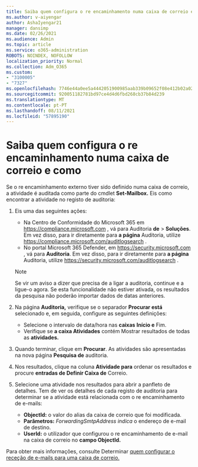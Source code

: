 ```yaml
---
title: Saiba quem configura o re encaminhamento numa caixa de correio e como
ms.author: v-aiyengar
author: AshaIyengar21
manager: dansimp
ms.date: 02/26/2021
ms.audience: Admin
ms.topic: article
ms.service: o365-administration
ROBOTS: NOINDEX, NOFOLLOW
localization_priority: Normal
ms.collection: Adm_O365
ms.custom:
- "3100005"
- "7327"
ms.openlocfilehash: 7746e44a0ee5a4442051900985aab339b09652f08e412b02a02429c93cc7c107
ms.sourcegitcommit: 920051182781bd97ce4d4d6fbd268cb37b84d239
ms.translationtype: MT
ms.contentlocale: pt-PT
ms.lasthandoff: 08/11/2021
ms.locfileid: "57895190"
---
```

# <a name="find-out-who-set-up-forwarding-on-a-mailbox-and-how"></a>Saiba quem configura o re encaminhamento numa caixa de correio e como

Se o re encaminhamento externo tiver sido definido numa caixa de correio, a atividade é auditada como parte do cmdlet **Set-Mailbox.** Eis como encontrar a atividade no registo de auditoria:

1. Eis uma das seguintes ações:
   - Na Centro de Conformidade do Microsoft 365 em <https://compliance.microsoft.com> , vá para Auditoria **de** \> **Soluções**. Em vez disso, para ir diretamente para **a página** Auditoria, utilize <https://compliance.microsoft.com/auditlogsearch> .
   - No portal Microsoft 365 Defender, em <https://security.microsoft.com> , vá para **Auditoria**. Em vez disso, para ir diretamente para **a página** Auditoria, utilize <https://security.microsoft.com/auditlogsearch> .

   > [!NOTE]
   > Se vir um aviso a dizer que precisa de a ligar a auditoria, continue e a ligue-o agora. Se esta funcionalidade não estiver ativada, os resultados da pesquisa não poderão importar dados de datas anteriores.

2. Na página **Auditoria,** verifique se o separador **Procurar está** selecionado e, em seguida, configure as seguintes definições:
   - Selecione o intervalo de data/hora nas **caixas** **Início e** Fim.
   - Verifique se **a caixa Atividades** contém Mostrar resultados de todas as **atividades.**

3. Quando terminar, clique em **Procurar**. As atividades são apresentadas na nova página **Pesquisa de** auditoria.

4. Nos resultados, clique na coluna **Atividade para** ordenar os resultados e procure **entradas de Definir Caixa de** Correio.

5. Selecione uma atividade nos resultados para abrir a panfleto de detalhes. Tem de ver os detalhes de cada registo de auditoria para determinar se a atividade está relacionada com o re encaminhamento de e-mails:
   - **ObjectId:** o valor do alias da caixa de correio que foi modificada.
   - **Parâmetros:** _ForwardingSmtpAddress indica_ o endereço de e-mail de destino.
   - **UserId:** o utilizador que configurou o re encaminhamento de e-mail na caixa de correio no **campo ObjectId.**

Para obter mais informações, consulte Determinar [quem configurar o receção de e-mails para uma caixa de correio.](https://docs.microsoft.com/microsoft-365/compliance/auditing-troubleshooting-scenarios#determine-who-set-up-email-forwarding-for-a-mailbox)
